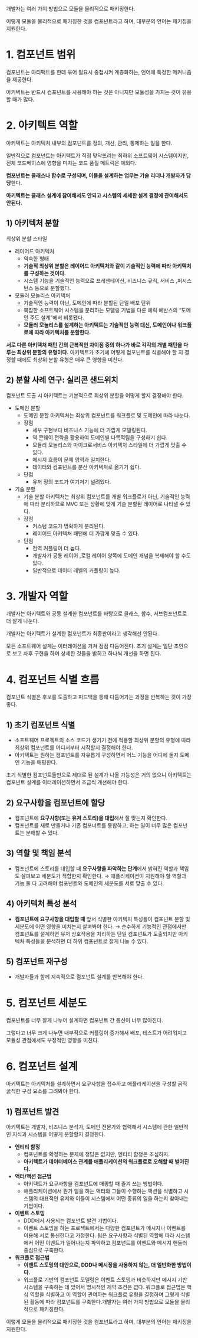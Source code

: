 개발자는 여러 가지 방법으로 모듈을 물리적으로 패키징한다.

이렇게 모듈을 물리적으로 패키징한 것을 컴포넌트라고 하며, 대부분의 언어는 패키징을 지원한다.

# 1. 컴포넌트 범위

컴포넌트는 아티팩트를 한데 묶어 필요시 중첩시켜 계층화하는, 언어에 특정한 메커니즘을 제공한다.

아키텍트는 반드시 컴포넌트를 사용해야 하는 것은 아니지만 모듈성을 가지는 것이 유용할 때가 많다.

# 2. 아키텍트 역할

아키텍트는 아키텍처 내부의 컴포넌트를 정의, 개선, 관리, 통제하는 일을 한다.

일반적으로 컴포넌트는 아키텍트가 직접 맞닥뜨리는 최하위 소프트웨어 시스템이지만, 전체 코드베이스에 영향을 미치는 코드 품질 메트릭은 예외다.

**컴포넌트는 클래스나 함수로 구성되며, 이들을 설계하는 업무는 기술 리더나 개발자가 담당**한다.

**아키텍트는 클래스 설계에 참여해서도 안되고 시스템의 세세한 설계 결정에 관여해서도 안된다.**

## 1) 아키텍처 분할

최상위 분할 스타일

- 레이어드 아키텍처
    - 익숙한 형태
    - **기술적 최상위 분할은 레이어드 아키텍처와 같이 기술적인 능력에 따라 아키텍처를 구성하는 것이다.**
    - 시스템 기능을 기술적인 능력으로 프레젠테이션, 비즈니스 규칙, 서비스 ,퍼시스턴스 등으로 분할했다.
- 모듈러 모놀리스 아키텍처
    - 기술적인 능력이 아닌, 도메인에 따라 분할된 단일 배포 단위
    - 복잡한 소프트웨어 시스템을 분리하는 모델링 기법을 다룬 에릭 에반스의 “도메인 주도 설계”에서 비롯됐다.
    - **모듈러 모놀리스를 설계하는 아키텍트는 기술적인 능력 대신, 도메인이나 워크플로에 따라 아키텍처를 분할한다.**

**서로 다른 아키텍처 패턴 간의 근복적인 차이점 중의 하나가 바로 각각의 개별 패턴을 다루는 최상위 분할의 유형이다.** 아키텍트가 초기에 어떻게 컴포넌트를 식별해야 할 지 결정할 때에도 최상위 분할 유형은 매우 큰 영향을 미친다.

## 2) 분할 사례 연구: 실리콘 샌드위치

컴포넌트 도출 시 아키텍트는 기본적으로 최상위 분할을 어떻게 할지 결정해야 한다.

- 도메인 분할
    - 도메인 분할 아키텍처는 최상위 컴포넌트를 워크플로 및 도메인에 따라 나눈다.
    - 장점
        - 세부 구현보다 비즈니스 기능에 더 가깝게 모델링된다.
        - 역 콘웨이 전략을 활용하여 도메인별 다목적팀을 구성하기 쉽다.
        - 모듈러 모놀리스와 마이크로서비스 아키텍처 스타일에 더 가깝게 맞출 수 있다.
        - 메시지 흐름이 문제 영역과 일치한다.
        - 데이터와 컴포넌트를 분산 아키텍처로 옮기기 쉽다.
    - 단점
        - 유저 정의 코드가 여기저기 널려있다.
- 기술 분할
    - 기술 분할 아키텍처는 최상위 컴포넌트를 개별 워크플로가 아닌, 기술적인 능력에 따라 분리하므로 MVC 또는 상황에 맞게 기술 분할된 레이어로 나타낼 수 있다.
    - 장점
        - 커스텀 코드가 명확하게 분리된다.
        - 레이어드 아키텍처 패턴에 더 가깝게 맞출 수 있다.
    - 단점
        - 전역 커플링이 더 높다.
        - 개발자가 공통 레이어 ,로컬 레이어 양쪽에 도메인 개념을 복제해야 할 수도 있다.
        - 일반적으로 데이터 레벨의 커플링이 높다.

# 3. 개발자 역할

개발자는 아키텍트와 공동 설계한 컴포넌트를 바탕으로 클래스, 함수, 서브컴포넌트로 더 잘게 나눈다.

개발자는 아키텍트가 설계한 컴포넌트가 최종판이라고 생각해선 안된다.

모든 소프트웨어 설계는 이터레이션을 거쳐 점점 다듬어진다. 초기 설계는 일단 초안으로 보고 차후 구현을 하며 상세한 것들을 밝히고 하나씩 개선을 하면 된다.

# 4. 컴포넌트 식별 흐름

컴포넌트 식별은 후보를 도출하고 피드백을 통해 다듬어가는 과정을 반복하는 것이 가장 좋다.

## 1) 초기 컴포넌트 식별

- 소프트웨어 프로젝트의 소스 코드가 생기기 전에 적용할 최상위 분할의 유형에 따라 최상위 컴포넌트를 어디서부터 시작할지 결정해야 한다.
- 아키텍트는 원하는 컴포넌트를 자유롭게 구성하면서 어느 기능을 어디에 둘지 도메인 기능을 매핑한다.

초기 식별한 컴포넌트들만으로 제대로 된 설계가 나올 가능성은 거의 없으니 아키텍트는 컴포넌트 설계를 이터레이션하면서 조금씩 개선해야 한다.

## 2) 요구사항을 컴포넌트에 할당

- 컴포넌트에 **요구사항(또는 유저 스토리)을 대입**해서 잘 맞는지 확인한다.
- 컴포넌트를 새로 만들거나 기존 컴포너트를 통합하고, 하는 일이 너무 많은 컴포넌트는 분해할 수 있다.

## 3) 역할 및 책임 분석

- 컴포넌트에 스토리를 대입할 때 **요구사항을 파악하는 단계**에서 밝혀진 역할과 책임도 살펴보고 세분도가 적합한지 확인한다. → 애플리케이션이 지원해야 할 역할과 기능 둘 다 고려해야 컴포넌트와 도메인의 세분도를 서로 맞출 수 있다.

## 4) 아키텍처 특성 분석

- **컴포넌트에 요구사항을 대입할 때** 앞서 식별한 아키텍처 특성들이 컴포넌트 분할 및 세분도에 어떤 영향을 미치는지 살펴봐야 한다. → 순수하게 기능적인 관점에서만 컴포넌트를 설계하면 유저 상호작용을 처리하는 단일 컴포넌트가 도출되지만 아키텍처 특성들을 분석하면 더 하위 컴포넌트로 잘게 나눌 수 있다.

## 5) 컴포넌트 재구성

- 개발자들과 함께 지속적으로 컴포넌트 설계를 반복해야 한다.

# 5. 컴포넌트 세분도

컴포넌트를 너무 잘게 나누어 설계하면 컴포넌트 간 통신이 너무 많아진다.

그렇다고 너무 크게 나누면 내부적으로 커플링이 증가해서 배포, 테스트가 어려워지고 모듈성 관점에서도 부정적인 영향을 미친다.

# 6. 컴포넌트 설계

아키텍트는 아키텍처를 설계하면서 요구사항을 접수하고 애플리케이션을 구성할 굵직굵직한 구성 요소를 그려봐야 한다.

## 1) 컴포넌트 발견

아키텍트는 개발자, 비즈니스 분석가, 도메인 전문가와 협력해서 시스템에 관한 일반적인 지식과 시스템을 어떻게 분할할지 결정한다.

- **엔티티 함정**
    - 컴포넌트를 확정하는 문제에 정답은 없지만, 엔티티 함정은 조심하자.
    - **아키텍트가 데이터베이스 관계를 애플리케이션의 워크플로로 오해할 때 벌어진다.**
- **액터/액션 접근법**
    - 아키텍트가 요구사항을 컴포넌트에 매핑할 때 즐겨 쓰는 방법이다.
    - 애플리케이션에서 뭔가 일을 하는 액터와 그들이 수행하는 액션을 식별하고 시스템의 대표적인 유저와 이들이 시스템에서 어떤 종류의 일을 하는지 찾아내는 기법이다.
- **이벤트 스토밍**
    - DDD에서 사용되는 컴포넌트 발견 기법이다.
    - 이벤트 스토밍을 하는 프로젝트에서는 다양한 컴포넌트가 메시지나 이벤트를 이용해 서로 통신한다고 가정한다. 팀은 요구사항과 식별된 역할에 따라 시스템에서 어떤 이벤트가 일어나는지 파악하고 컴포넌트를 이벤트와 메시지 핸들러 중심으로 구축한다.
- **워크플로 접근법**
    - **이벤트 스토밍의 대안으로, DDD나 메시징을 사용하지 않는, 더 일반화한 방법이다.**
    - 워크플로 기반의 컴포넌트 모델링은 이벤트 스토밍과 비슷하지만 메시지 기반 시스템을 구축하는 데 있어서 명시적인 제약 조건은 없다. 워크플로 접근법은 핵심 역할을 식별하고 이 역할이 관여하는 워크플로 유형을 결정하며 그렇게 식별된 활동에 따라 컴포넌트를 구축한다.개발자는 여러 가지 방법으로 모듈을 물리적으로 패키징한다.

이렇게 모듈을 물리적으로 패키징한 것을 컴포넌트라고 하며, 대부분의 언어는 패키징을 지원한다.
